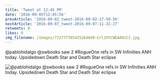 ```yaml
---
title: 'Tweet at 12:45 PM'
date: '2016-09-05T12:45:56'
prevArticle: '2016-09-02_tweet-2016-09-02-17-50-56'
nextArticle: '2016-09-07_tweet-2016-09-07-11-32-27'
retweets: 0
likes: 0
img_filename: /images/772777785425264640-Crl1OYCWEAA9iCI.jpg
---
```

@pablohidalgo @swbooks saw 2 #RogueOne refs in SW Infinities ANH today. Upsidedown Death Star and Death Star eclipse

![@pablohidalgo @swbooks saw 2 #RogueOne refs in SW Infinities ANH today. Upsidedown Death Star and Death Star eclipse](/images/772777785425264640-Crl1OYCWEAA9iCI.jpg "@pablohidalgo @swbooks saw 2 #RogueOne refs in SW Infinities ANH today. Upsidedown Death Star and Death Star eclipse")